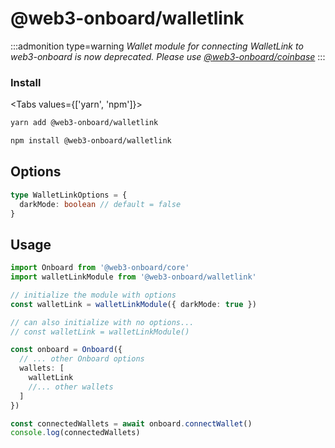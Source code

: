 # @web3-onboard/walletlink

:::admonition type=warning
_Wallet module for connecting WalletLink to web3-onboard is now deprecated. Please use [@web3-onboard/coinbase](./coinbase.md)_
:::

### Install

<Tabs values={['yarn', 'npm']}>
<TabPanel value="yarn">

```sh copy
yarn add @web3-onboard/walletlink
```

  </TabPanel>
  <TabPanel value="npm">

```sh copy
npm install @web3-onboard/walletlink
```

  </TabPanel>
</Tabs>

## Options

```typescript
type WalletLinkOptions = {
  darkMode: boolean // default = false
}
```

## Usage

```typescript
import Onboard from '@web3-onboard/core'
import walletLinkModule from '@web3-onboard/walletlink'

// initialize the module with options
const walletLink = walletLinkModule({ darkMode: true })

// can also initialize with no options...
// const walletLink = walletLinkModule()

const onboard = Onboard({
  // ... other Onboard options
  wallets: [
    walletLink
    //... other wallets
  ]
})

const connectedWallets = await onboard.connectWallet()
console.log(connectedWallets)
```
